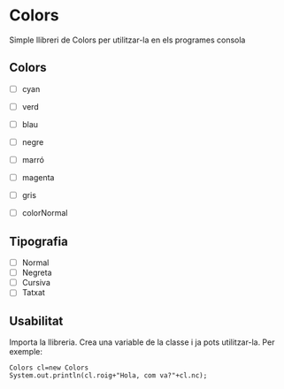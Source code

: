 # Colors
Simple llibreri de Colors per utilitzar-la en els programes consola


## Colors

- [ ] cyan 
- [ ] verd 
- [ ] blau 
- [ ] negre
- [ ] marró
- [ ] magenta
- [ ] gris
- [ ] colorNormal



## Tipografia

- [ ] Normal
- [ ] Negreta
- [ ] Cursiva
- [ ] Tatxat

## Usabilitat
Importa la llibreria. Crea una variable de la classe i ja pots utilitzar-la.
Per exemple:
```
Colors cl=new Colors
System.out.println(cl.roig+"Hola, com va?"+cl.nc);
```

